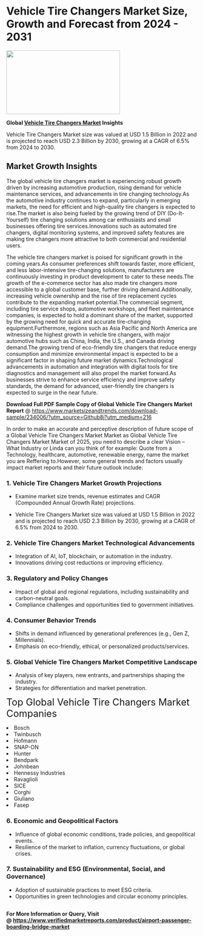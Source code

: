 <H1>Vehicle Tire Changers Market Size, Growth and Forecast from 2024 - 2031</H1><img class="aligncenter size-medium wp-image-584254" src="https://thirdeyenews.in/wp-content/uploads/2024/09/Global-Market-Research-300x168.jpeg" alt="" width="300" height="168" /><p><strong>Global&nbsp;<a href="https://www.marketsizeandtrends.com/download-sample/234006/?utm_source=Github8j?utm_medium=216">Vehicle Tire Changers Market</a> Insights</strong></p><p>Vehicle Tire Changers Market size was valued at USD 1.5 Billion in 2022 and is projected to reach USD 2.3 Billion by 2030, growing at a CAGR of 6.5% from 2024 to 2030.</p><p><h2>Market Growth Insights</h2> <p>The global vehicle tire changers market is experiencing robust growth driven by increasing automotive production, rising demand for vehicle maintenance services, and advancements in tire changing technology.As the automotive industry continues to expand, particularly in emerging markets, the need for efficient and high-quality tire changers is expected to rise.The market is also being fueled by the growing trend of DIY (Do-It-Yourself) tire changing solutions among car enthusiasts and small businesses offering tire services.Innovations such as automated tire changers, digital monitoring systems, and improved safety features are making tire changers more attractive to both commercial and residential users.</p> <p>The vehicle tire changers market is poised for significant growth in the coming years.As consumer preferences shift towards faster, more efficient, and less labor-intensive tire-changing solutions, manufacturers are continuously investing in product development to cater to these needs.The growth of the e-commerce sector has also made tire changers more accessible to a global customer base, further driving demand.Additionally, increasing vehicle ownership and the rise of tire replacement cycles contribute to the expanding market potential.The commercial segment, including tire service shops, automotive workshops, and fleet maintenance companies, is expected to hold a dominant share of the market, supported by the growing need for quick and accurate tire-changing equipment.Furthermore, regions such as Asia Pacific and North America are witnessing the highest growth in vehicle tire changers, with major automotive hubs such as China, India, the U.S., and Canada driving demand.The growing trend of eco-friendly tire changers that reduce energy consumption and minimize environmental impact is expected to be a significant factor in shaping future market dynamics.Technological advancements in automation and integration with digital tools for tire diagnostics and management will also propel the market forward.As businesses strive to enhance service efficiency and improve safety standards, the demand for advanced, user-friendly tire changers is expected to surge in the near future.<p><span class=""><strong>Download Full PDF Sample Copy of Global Vehicle Tire Changers Market Report</strong> @ <a href="https://www.marketsizeandtrends.com/download-sample/234006/?utm_source=Github8j?utm_medium=216" target="_blank">https://www.marketsizeandtrends.com/download-sample/234006/?utm_source=Github8j?utm_medium=216</a></span></p><p>In order to make an accurate and perceptive description of future scope of a Global&nbsp;Vehicle Tire Changers Market Market as Global&nbsp;Vehicle Tire Changers Market Market of 2025, you need to describe a clear Vision &ndash; What Industry or Linda can you think of for example: Quote from a Technology, healthcare, automotive, renewable energy, name the market you are Reffering to.However, some general trends and factors usually impact market reports and their future outlook include:</p><h3>1.&nbsp;<strong>Vehicle Tire Changers Market Growth Projections</strong></h3><ul><li>Examine market size trends, revenue estimates and CAGR (Compounded Annual Growth Rate) projections.</li><li><p>Vehicle Tire Changers Market size was valued at USD 1.5 Billion in 2022 and is projected to reach USD 2.3 Billion by 2030, growing at a CAGR of 6.5% from 2024 to 2030.</p></li></ul><h3>2.&nbsp;<strong>Vehicle Tire Changers Market Technological Advancements</strong></h3><ul><li>Integration of AI, IoT, blockchain, or automation in the industry.</li><li>Innovations driving cost reductions or improving efficiency.</li></ul><h3>3.&nbsp;<strong>Regulatory and Policy Changes</strong></h3><ul><li>Impact of global and regional regulations, including sustainability and carbon-neutral goals.</li><li>Compliance challenges and opportunities tied to government initiatives.</li></ul><h3>4.&nbsp;<strong>Consumer Behavior Trends</strong></h3><ul><li>Shifts in demand influenced by generational preferences (e.g., Gen Z, Millennials).</li><li>Emphasis on eco-friendly, ethical, or personalized products/services.</li></ul><h3>5.&nbsp;<strong>Global Vehicle Tire Changers Market Competitive Landscape</strong></h3><ul><li>Analysis of key players, new entrants, and partnerships shaping the industry.</li><li>Strategies for differentiation and market penetration.</li></ul><p data-pm-slice="1 1 []"><span style="color: inherit; font-family: inherit; font-size: 25px;">Top Global Vehicle Tire Changers Market Companies</span></p><div class="" data-test-id=""><p><li>Bosch</li><li> Twinbusch</li><li> Hofmann</li><li> SNAP-ON</li><li> Hunter</li><li> Bendpark</li><li> Johnbean</li><li> Hennessy Industries</li><li> Ravaglioli</li><li> SICE</li><li> Corghi</li><li> Giuliano</li><li> Fasep</li></p></div><h3>6.&nbsp;<strong>Economic and Geopolitical Factors</strong></h3><ul><li>Influence of global economic conditions, trade policies, and geopolitical events.</li><li>Resilience of the market to inflation, currency fluctuations, or global crises.</li></ul><h3>7.&nbsp;<strong>Sustainability and ESG (Environmental, Social, and Governance)</strong></h3><ul><li>Adoption of sustainable practices to meet ESG criteria.</li><li>Opportunities in green technologies and circular economy principles.</li></ul><h2><strong style="font-size: 14px;">For More Information or Query, Visit @&nbsp;</strong><a style="background-color: #ffffff; font-size: 14px;" href="https://www.marketsizeandtrends.com/report/vehicle-tire-changers-market/" target="_blank">https://www.verifiedmarketreports.com/product/airport-passenger-boarding-bridge-market</a></h2>